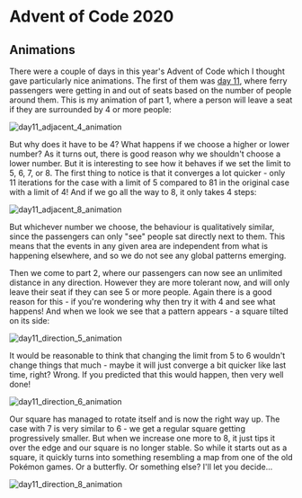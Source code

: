 # Advent of Code 2020

## Animations

There were a couple of days in this year's Advent of Code which I thought gave particularly nice animations. The first of them was [day 11](https://adventofcode.com/2020/day/11), where ferry passengers were getting in and out of seats based on the number of people around them. This is my animation of part 1, where a person will leave a seat if they are surrounded by 4 or more people:

![day11_adjacent_4_animation](https://user-images.githubusercontent.com/76997643/110488749-ad1b1a00-80e6-11eb-8fe9-dd5a61ae648d.gif)

But why does it have to be 4? What happens if we choose a higher or lower number? As it turns out, there is good reason why we shouldn't choose a lower number. But it is interesting to see how it behaves if we set the limit to 5, 6, 7, or 8. The first thing to notice is that it converges a lot quicker - only 11 iterations for the case with a limit of 5 compared to 81 in the original case with a limit of 4! And if we go all the way to 8, it only takes 4 steps:

![day11_adjacent_8_animation](https://user-images.githubusercontent.com/76997643/110488680-970d5980-80e6-11eb-9710-5a6995379bd2.gif)

But whichever number we choose, the behaviour is qualitatively similar, since the passengers can only "see" people sat directly next to them. This means that the events in any given area are independent from what is happening elsewhere, and so we do not see any global patterns emerging.

Then we come to part 2, where our passengers can now see an unlimited distance in any direction. However they are more tolerant now, and will only leave their seat if they can see 5 or more people. Again there is a good reason for this - if you're wondering why then try it with 4 and see what happens! And when we look we see that a pattern appears -  a square tilted on its side:

![day11_direction_5_animation](https://user-images.githubusercontent.com/76997643/110519759-9932e080-8105-11eb-9f26-9de31ec43d0c.gif)

It would be reasonable to think that changing the limit from 5 to 6 wouldn't change things that much - maybe it will just converge a bit quicker like last time, right? Wrong. If you predicted that this would happen, then very well done!

![day11_direction_6_animation](https://user-images.githubusercontent.com/76997643/110521195-583bcb80-8107-11eb-8e5b-b5cb2286838d.gif)

Our square has managed to rotate itself and is now the right way up. The case with 7 is very similar to 6 - we get a regular square getting progressively smaller. But when we increase one more to 8, it just tips it over the edge and our square is no longer stable. So while it starts out as a square, it quickly turns into something resembling a map from one of the old Pokémon games. Or a butterfly. Or something else? I'll let you decide...

![day11_direction_8_animation](https://user-images.githubusercontent.com/76997643/110521773-14959180-8108-11eb-8e89-0c92668426f7.gif)

